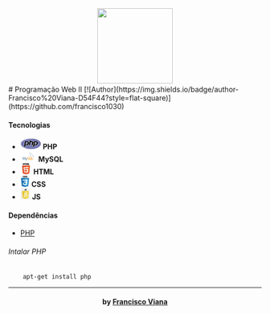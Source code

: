 <div align="center"><a href="#"><img width="150" height="150" src="https://www.ascti.com.br/templates/untitled/images/designer/a455e9233adbb6fd62390ba5ed617609_websiteiconpngtransparent10.jpg"></a>

</div>
# Programação Web II
[![Author](https://img.shields.io/badge/author-Francisco%20Viana-D54F44?style=flat-square)](https://github.com/francisco1030)

<h4>Tecnologias</h4>
<ul>
  <li> <img src="./util/img/php.svg" alt="php" height="22"> <strong>   PHP </strong> </li>
  <li> <img src="./util/img/mysql.svg" alt="mysql" height="22"> <strong>   MySQL </strong> </li>
  <li> <img src="./util/img/html.png" alt="html" height="22"> <strong>  HTML</strong> </li>
  <li> <img src="./util/img/css.png" alt="css" height="22"> <strong>  CSS</strong> </li>
  <li> <img src="./util/img/js.png" alt="js" height="22"> <strong>  JS</strong> </li>
</ul>


#### Dependências
- [PHP](https://www.php.net/)

###### Intalar PHP

``` shell
    apt-get install php
```

------------



<h4 align="center"> <em></></em> by <a href="https://github.com/Francisco1030" target="_blank"> Francisco Viana</a> </h4>
